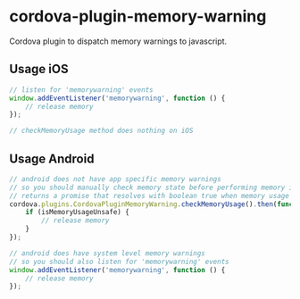 # cordova-plugin-memory-warning

Cordova plugin to dispatch memory warnings to javascript.

## Usage iOS

```javascript
// listen for 'memorywarning' events
window.addEventListener('memorywarning', function () {
    // release memory
});

// checkMemoryUsage method does nothing on iOS
```

## Usage Android

```javascript
// android does not have app specific memory warnings
// so you should manually check memory state before performing memory intensive operations
// returns a promise that resolves with boolean true when memory usage is at an unsafe level
cordova.plugins.CordovaPluginMemoryWarning.checkMemoryUsage().then(function (isMemoryUsageUnsafe) {
    if (isMemoryUsageUnsafe) {
        // release memory
    }
});

// android does have system level memory warnings
// so you should also listen for 'memorywarning' events
window.addEventListener('memorywarning', function () {
    // release memory
});
```
